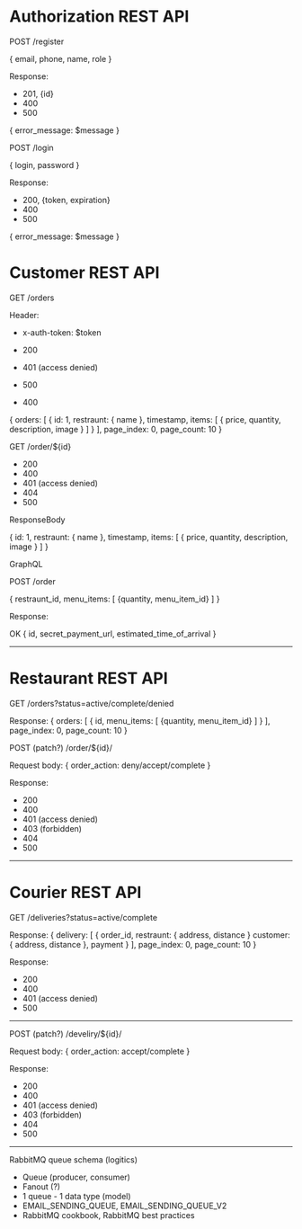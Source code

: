 # Authorization REST API

POST /register

{
    email, phone, name, role
}

Response:
- 201, {id}
- 400
- 500

{
    error_message: $message
}

POST /login

{
    login,
    password
}

Response:
- 200, {token, expiration}
- 400
- 500

{
    error_message: $message
}

# Customer REST API

GET /orders

Header:
- x-auth-token: $token

- 200
- 401 (access denied)
- 500
- 400

{
    orders: [
        {
            id: 1,
            restraunt: {
                name
            },
            timestamp,
            items: [
                {
                    price, quantity, description, image
                }
            ]
        }
    ],
    page_index: 0,
    page_count: 10
}

GET /order/${id}

- 200
- 400
- 401 (access denied)
- 404
- 500

ResponseBody

{
    id: 1,
    restraunt: {
        name
    },
    timestamp,
    items: [
        {
            price, quantity, description, image
        }
    ]
}

GraphQL


POST /order

{
    restraunt_id,
    menu_items: [
        {quantity, menu_item_id}
    ]
}

Response:

OK
{
  id,
  secret_payment_url,
  estimated_time_of_arrival
}

---

# Restaurant REST API

GET /orders?status=active/complete/denied

Response:
{
    orders: [
        {
            id,
            menu_items: [
                {quantity, menu_item_id}
            ]
        }
    ],
    page_index: 0,
    page_count: 10
}

POST (patch?) /order/${id}/

Request body:
{
    order_action: deny/accept/complete
}

Response:
- 200
- 400
- 401 (access denied)
- 403 (forbidden)
- 404
- 500

---

# Courier REST API

GET /deliveries?status=active/complete

Response:
{
    delivery: [
        {
            order_id,
            restraunt: {
                address,
                distance
            }
            customer: {
                address,
                distance
            },
            payment
        }
    ],
    page_index: 0,
    page_count: 10
}

Response:
- 200
- 400
- 401 (access denied)
- 500

---

POST (patch?) /develiry/${id}/

Request body:
{
    order_action: accept/complete
}

Response:
- 200
- 400
- 401 (access denied)
- 403 (forbidden)
- 404
- 500

---

RabbitMQ queue schema (logitics)

- Queue (producer, consumer)
- Fanout (?)
- 1 queue - 1 data type (model)
- EMAIL_SENDING_QUEUE, EMAIL_SENDING_QUEUE_V2
- RabbitMQ cookbook, RabbitMQ best practices
